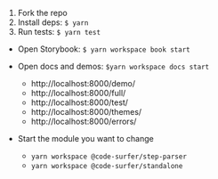 1. Fork the repo
2. Install deps: `$ yarn`
3. Run tests: `$ yarn test`

- Open Storybook: `$ yarn workspace book start`
- Open docs and demos: `$yarn workspace docs start`

  - http://localhost:8000/demo/
  - http://localhost:8000/full/
  - http://localhost:8000/test/
  - http://localhost:8000/themes/
  - http://localhost:8000/errors/

- Start the module you want to change
  - `yarn workspace @code-surfer/step-parser`
  - `yarn workspace @code-surfer/standalone`
